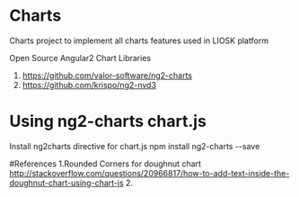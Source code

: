 # Charts
Charts project to implement all charts features used in LIOSK platform

Open Source Angular2 Chart Libraries

1. https://github.com/valor-software/ng2-charts
2. https://github.com/krispo/ng2-nvd3


# Using ng2-charts chart.js

Install ng2charts directive for chart.js
npm install ng2-charts --save



#References
1.Rounded Corners for doughnut chart
http://stackoverflow.com/questions/20966817/how-to-add-text-inside-the-doughnut-chart-using-chart-js
2.
